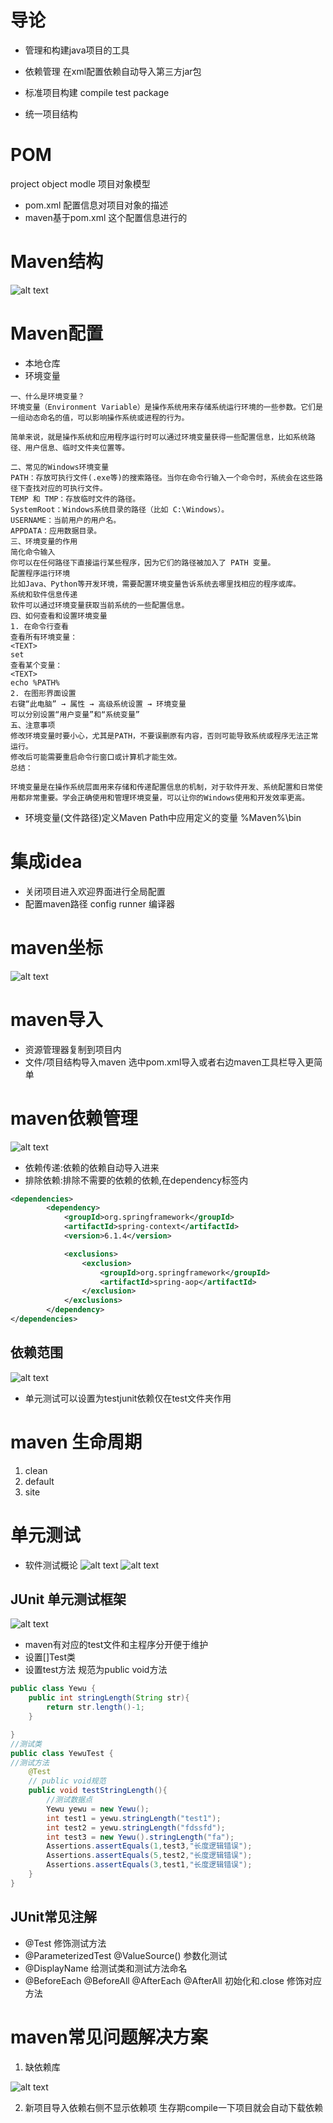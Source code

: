 # 导论
- 管理和构建java项目的工具

- 依赖管理
在xml配置依赖自动导入第三方jar包


- 标准项目构建
compile test package

- 统一项目结构


# POM
project object modle 项目对象模型
- pom.xml 配置信息对项目对象的描述
- maven基于pom.xml 这个配置信息进行的

# Maven结构
![alt text](image-1.png)

# Maven配置
- 本地仓库
- 环境变量
```
一、什么是环境变量？
环境变量（Environment Variable）是操作系统用来存储系统运行环境的一些参数。它们是一组动态命名的值，可以影响操作系统或进程的行为。

简单来说，就是操作系统和应用程序运行时可以通过环境变量获得一些配置信息，比如系统路径、用户信息、临时文件夹位置等。

二、常见的Windows环境变量
PATH：存放可执行文件(.exe等)的搜索路径。当你在命令行输入一个命令时，系统会在这些路径下查找对应的可执行文件。
TEMP 和 TMP：存放临时文件的路径。
SystemRoot：Windows系统目录的路径（比如 C:\Windows）。
USERNAME：当前用户的用户名。
APPDATA：应用数据目录。
三、环境变量的作用
简化命令输入
你可以在任何路径下直接运行某些程序，因为它们的路径被加入了 PATH 变量。
配置程序运行环境
比如Java、Python等开发环境，需要配置环境变量告诉系统去哪里找相应的程序或库。
系统和软件信息传递
软件可以通过环境变量获取当前系统的一些配置信息。
四、如何查看和设置环境变量
1. 在命令行查看
查看所有环境变量：
<TEXT>
set
查看某个变量：
<TEXT>
echo %PATH%
2. 在图形界面设置
右键“此电脑” → 属性 → 高级系统设置 → 环境变量
可以分别设置“用户变量”和“系统变量”
五、注意事项
修改环境变量时要小心，尤其是PATH，不要误删原有内容，否则可能导致系统或程序无法正常运行。
修改后可能需要重启命令行窗口或计算机才能生效。
总结：

环境变量是在操作系统层面用来存储和传递配置信息的机制，对于软件开发、系统配置和日常使用都非常重要。学会正确使用和管理环境变量，可以让你的Windows使用和开发效率更高。
```
- 环境变量(文件路径)定义Maven  Path中应用定义的变量 %Maven%\bin

# 集成idea
- 关闭项目进入欢迎界面进行全局配置
- 配置maven路径 config runner 编译器

# maven坐标
![alt text](image-2.png)

# maven导入
- 资源管理器复制到项目内
- 文件/项目结构导入maven 选中pom.xml导入或者右边maven工具栏导入更简单

# maven依赖管理
![alt text](image-3.png)
- 依赖传递:依赖的依赖自动导入进来
- 排除依赖:排除不需要的依赖的依赖,在dependency标签内
```xml
<dependencies>
        <dependency>
            <groupId>org.springframework</groupId>
            <artifactId>spring-context</artifactId>
            <version>6.1.4</version>

            <exclusions>
                <exclusion>
                    <groupId>org.springframework</groupId>
                    <artifactId>spring-aop</artifactId>
                </exclusion>
            </exclusions>
        </dependency>
</dependencies>

```

## 依赖范围
![alt text](image-7.png)
- 单元测试可以设置为<scope>test</scope>junit依赖仅在test文件夹作用

# maven 生命周期
1. clean
2. default
3. site

# 单元测试
- 软件测试概论
![alt text](image-4.png)
![alt text](image-5.png)

## JUnit 单元测试框架
![alt text](image-6.png)
- maven有对应的test文件和主程序分开便于维护
- 设置[]Test类
- 设置test方法 规范为public void方法

```java
public class Yewu {
    public int stringLength(String str){
        return str.length()-1;
    }

}
//测试类
public class YewuTest {
//测试方法
    @Test
    // public void规范
    public void testStringLength(){
        //测试数据点
        Yewu yewu = new Yewu();
        int test1 = yewu.stringLength("test1");
        int test2 = yewu.stringLength("fdssfd");
        int test3 = new Yewu().stringLength("fa");
        Assertions.assertEquals(1,test3,"长度逻辑错误");
        Assertions.assertEquals(5,test2,"长度逻辑错误");
        Assertions.assertEquals(3,test1,"长度逻辑错误");
    }
}

```

## JUnit常见注解
- @Test 修饰测试方法
- @ParameterizedTest @ValueSource() 参数化测试
- @DisplayName 给测试类和测试方法命名
- @BeforeEach @BeforeAll @AfterEach @AfterAll 初始化和.close 修饰对应方法

# maven常见问题解决方案
1. 缺依赖库


![alt text](image-8.png)

2. 新项目导入依赖右侧不显示依赖项
生存期compile一下项目就会自动下载依赖



